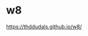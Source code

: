 # w8


<a href="https://thddudals.github.io/w8/html/index.html">https://thddudals.github.io/w8/</a>
